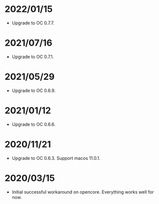 # 2022/01/15
* Upgrade to OC 0.7.7.

# 2021/07/16
* Upgrade to OC 0.7.1.

# 2021/05/29
* Upgrade to OC 0.6.9.

# 2021/01/12
* Upgrade to OC 0.6.6.

# 2020/11/21
* Upgrade to OC 0.6.3. Support macos 11.0.1.

# 2020/03/15
* Initial successful workaround on opencore. Everything works well for now.
